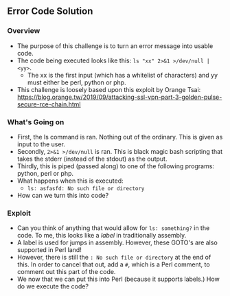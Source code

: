 ## Error Code Solution 

### Overview
- The purpose of this challenge is to turn an error message into usable code. 
- The code being executed looks like this: ``ls "xx" 2>&1 >/dev/null | <yy>``. 
    - The xx is the first input (which has a whitelist of characters) and yy must either be perl, python or php. 
- This challenge is loosely based upon this exploit by Orange Tsai: https://blog.orange.tw/2019/09/attacking-ssl-vpn-part-3-golden-pulse-secure-rce-chain.html


### What's Going on  
- First, the ls command is ran. Nothing out of the ordinary. This is given as input to the user.  
- Secondly,  ``2>&1 >/dev/null`` is ran. This is black magic bash scripting that takes the stderr (instead of the stdout) as the output. 
- Thirdly, this is piped (passed along) to one of the following programs: python, perl or php. 
- What happens when this is executed: 
    - ``ls: asfasfd: No such file or directory``
- How can we turn this into code? 


### Exploit 
- Can you think of anything that would allow for ``ls: something?`` in the code. To me, this looks like a *label* in traditionally assembly. 
- A label is used for jumps in assembly. However, these GOTO's are also supported in Perl land! 
- However, there is still the ``: No such file or directory`` at the end of this. In order to cancel that out, add a ``#``, which is a Perl comment, to comment out this part of the code. 
- We now that we can put this into Perl (because it supports labels.) How do we execute the code? 

